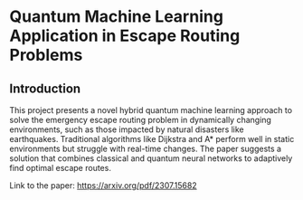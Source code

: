 # Quantum Machine Learning Application in Escape Routing Problems

## Introduction

This project presents a novel hybrid quantum machine learning approach to solve the emergency escape routing problem in dynamically changing environments, such as those impacted by natural disasters like earthquakes. Traditional algorithms like Dijkstra and A* perform well in static environments but struggle with real-time changes. The paper suggests a solution that combines classical and quantum neural networks to adaptively find optimal escape routes.

Link to the paper: https://arxiv.org/pdf/2307.15682
